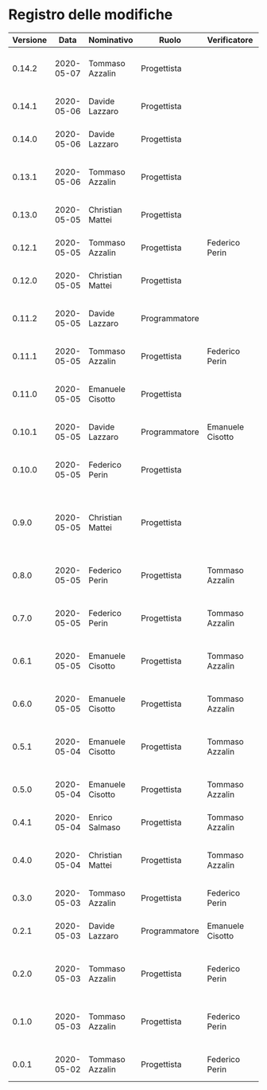 # Registro delle modifiche
Versione | Data | Nominativo | Ruolo | Verificatore | Descrizione
------------- | ------------- | ------------- | ------------- | ------------- | -------------
0.14.2 | 2020-05-07 | Tommaso Azzalin | Progettista | | Aggiornate descrizioni dei package del backend.
0.14.1 | 2020-05-06 | Davide Lazzaro | Progettista | | Finita architettura backend.
0.14.0 | 2020-05-06 | Davide Lazzaro | Progettista | | Aggiunta architettura backend.
0.13.1 | 2020-05-06 | Tommaso Azzalin | Progettista | | Aggiornati diagrammi delle classi dell'applicazione.
0.13.0 | 2020-05-05 | Christian Mattei | Progettista | | Stesura diagramma classi applicazione. 
0.12.1 | 2020-05-05 | Tommaso Azzalin | Progettista | Federico Perin | Completata sezione Requisiti del Backend.
0.12.0 | 2020-05-05 | Christian Mattei | Progettista | | Stesura architettura applicazione. 
0.11.2 | 2020-05-05 | Davide Lazzaro | Programmatore | | Aggiunta contenuto sezione package nel Backend.
0.11.1 | 2020-05-05 | Tommaso Azzalin | Progettista | Federico Perin | Correzione documentazione API.
0.11.0 | 2020-05-05 | Emanuele Cisotto | Progettista | | Correzione stile diagrammi classi e sequenza web-app.
0.10.1 | 2020-05-05| Davide Lazzaro | Programmatore | Emanuele Cisotto | Aggiunti diagrammi nella sezione classi.
0.10.0 | 2020-05-05 | Federico Perin   | Progettista | | Stesura e verifica della sezione Requisiti e installazione.
0.9.0 | 2020-05-05 | Christian Mattei | Progettista | | Aggiunto diagrammi dei package dell'applicazione e stesura della sezione. 
0.8.0 | 2020-05-05 | Federico Perin   | Progettista | Tommaso Azzalin | Stesura e verifica dei diagrammi delle classi per la web-app.
0.7.0 | 2020-05-05 | Federico Perin   | Progettista | Tommaso Azzalin | Stesura e verifica dei diagrammi package per la web-app.
0.6.1 | 2020-05-05 | Emanuele Cisotto | Progettista | Tommaso Azzalin | Aggiunti diagrammi di sequenza per la web-app.
0.6.0 | 2020-05-05 | Emanuele Cisotto | Progettista | Tommaso Azzalin | Stesura dei diagrammi di sequenza per la web-app.
0.5.1 | 2020-05-04 | Emanuele Cisotto | Progettista | Tommaso Azzalin | Aggiunta introduzione e architettura web-app.
0.5.0 | 2020-05-04 | Emanuele Cisotto | Progettista | Tommaso Azzalin | Stesura della introduzione e della architettura web-app.
0.4.1 | 2020-05-04 | Enrico Salmaso | Progettista | Tommaso Azzalin | Stesura sezione Requisiti.
0.4.0 | 2020-05-04 | Christian Mattei | Progettista | Tommaso Azzalin | Stesura introduzione applicazione e struttura della sezione Requisiti.
0.3.0 | 2020-05-03 | Tommaso Azzalin | Progettista | Federico Perin | Aggiunti requisiti per il backend.
0.2.1 | 2020-05-03 | Davide Lazzaro  | Programmatore | Emanuele Cisotto | Aggiunti diagrammi alle sezioni classi e sequenza.
0.2.0 | 2020-05-03 | Tommaso Azzalin | Progettista | Federico Perin | Aggiunta diagrammi package per il backend.
0.1.0 | 2020-05-03 | Tommaso Azzalin | Progettista | Federico Perin | Aggiunta estensione per visualizzazione di immagini a full-screen.
0.0.1 | 2020-05-02 | Tommaso Azzalin | Progettista | Federico Perin | Creata struttura sito web manuale manutentore.
